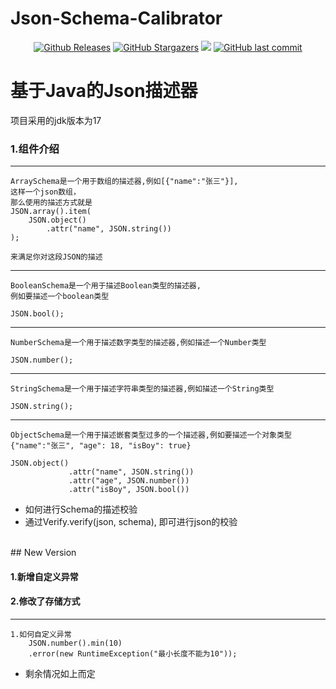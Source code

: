 # Json-Schema-Calibrator

<p align="center">
<a href="https://github.com/ycsky98/Json-Schema-Calibrator/releases"><img alt="Github Releases" src="https://img.shields.io/github/v/release/ycsky98/Json-Schema-Calibrator?include_prereleases&style=flat-square" /></a>
<a href="https://github.com/ycsky98/Json-Schema-Calibrator/stargazers"><img alt="GitHub Stargazers" src="https://img.shields.io/github/stars/ycsky98/Json-Schema-Calibrator.svg?style=flat-square&label=Stars&logo=github" /></a>
<a href="https://github.com/ycsky98/Json-Schema-Calibrator/issues"><img src="https://img.shields.io/github/issues/ycsky98/Json-Schema-Calibrator?color=blue&style=flat-square"/></a>
<a href="https://github.com/ycsky98/Json-Schema-Calibrator/commits"><img alt="GitHub last commit" src="https://img.shields.io/github/last-commit/ycsky98/Json-Schema-Calibrator.svg?style=flat-square" /></a>
<br />
</p>

# 基于Java的Json描述器
  项目采用的jdk版本为17


### 1.组件介绍

---
    ArraySchema是一个用于数组的描述器,例如[{"name":"张三"}],
    这样一个json数组，
    那么使用的描述方式就是
    JSON.array().item(
        JSON.object()
            .attr("name", JSON.string())
    );

    来满足你对这段JSON的描述
---
    BooleanSchema是一个用于描述Boolean类型的描述器,
    例如要描述一个boolean类型
    
    JSON.bool();
---
    NumberSchema是一个用于描述数字类型的描述器,例如描述一个Number类型

    JSON.number();
---
    StringSchema是一个用于描述字符串类型的描述器,例如描述一个String类型

    JSON.string();
---
    ObjectSchema是一个用于描述嵌套类型过多的一个描述器,例如要描述一个对象类型
    {"name":"张三", "age": 18, "isBoy": true}

    JSON.object()
                 .attr("name", JSON.string())
                 .attr("age", JSON.number())
                 .attr("isBoy", JSON.bool())

- 如何进行Schema的描述校验
- 通过Verify.verify(json, schema), 即可进行json的校验
<br>
## New Version
<p>

#### 1.新增自定义异常
<p>

#### 2.修改了存储方式

---
    1.如何自定义异常
        JSON.number().min(10)
        .error(new RuntimeException("最小长度不能为10"));
- 剩余情况如上而定
